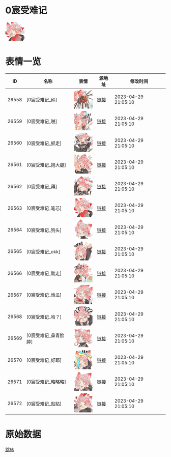 # 0宸受难记

<img src="./cover.png" height="60" alt="cover" />

# 表情一览

|ID|名称|表情|源地址|修改时间|
|----|----|----|----|----|
|26558|[0宸受难记_砰]|<img src="./pic/026558_%5B0宸受难记_砰%5D.png" height="60" alt="砰"/>|[链接](https://i0.hdslb.com/bfs/garb/3996f51fdf16e734ca9ce0cbc7f46a767a56f523.png)|2023-04-29 21:05:10|
|26559|[0宸受难记_啪]|<img src="./pic/026559_%5B0宸受难记_啪%5D.png" height="60" alt="啪"/>|[链接](https://i0.hdslb.com/bfs/garb/482f188eef47a97ab22f432dd2cb223d67aecf6b.png)|2023-04-29 21:05:10|
|26560|[0宸受难记_抓走]|<img src="./pic/026560_%5B0宸受难记_抓走%5D.png" height="60" alt="抓走"/>|[链接](https://i0.hdslb.com/bfs/garb/a1d34e3e2f6e30c338dd1aae33524faf81c665fc.png)|2023-04-29 21:05:10|
|26561|[0宸受难记_抱大腿]|<img src="./pic/026561_%5B0宸受难记_抱大腿%5D.png" height="60" alt="抱大腿"/>|[链接](https://i0.hdslb.com/bfs/garb/a50f1375057015693ef590a4a50a40b1cde9037e.png)|2023-04-29 21:05:10|
|26562|[0宸受难记_薅]|<img src="./pic/026562_%5B0宸受难记_薅%5D.png" height="60" alt="薅"/>|[链接](https://i0.hdslb.com/bfs/garb/bdbaf518693eb7d75089b873283c6b08198fa127.png)|2023-04-29 21:05:10|
|26563|[0宸受难记_笔芯]|<img src="./pic/026563_%5B0宸受难记_笔芯%5D.png" height="60" alt="笔芯"/>|[链接](https://i0.hdslb.com/bfs/garb/f8bc7f90c4b7576d33edc5a7d6ff1b78289e0023.png)|2023-04-29 21:05:10|
|26564|[0宸受难记_狗头]|<img src="./pic/026564_%5B0宸受难记_狗头%5D.png" height="60" alt="狗头"/>|[链接](https://i0.hdslb.com/bfs/garb/1e78f6470a9ae5ae50342276700d459a535f1d7e.png)|2023-04-29 21:05:10|
|26565|[0宸受难记_okk]|<img src="./pic/026565_%5B0宸受难记_okk%5D.png" height="60" alt="okk"/>|[链接](https://i0.hdslb.com/bfs/garb/aae11ec2ff4f2dee6b65bf63b9b22417cd2a3101.png)|2023-04-29 21:05:10|
|26566|[0宸受难记_踹走]|<img src="./pic/026566_%5B0宸受难记_踹走%5D.png" height="60" alt="踹走"/>|[链接](https://i0.hdslb.com/bfs/garb/4dc9313c722891355da0064c550760196fe453f8.png)|2023-04-29 21:05:10|
|26567|[0宸受难记_恰瓜]|<img src="./pic/026567_%5B0宸受难记_恰瓜%5D.png" height="60" alt="恰瓜"/>|[链接](https://i0.hdslb.com/bfs/garb/3adc6067873ef0d5daced8ef2e66e6fab45b8f60.png)|2023-04-29 21:05:10|
|26568|[0宸受难记_哈？]|<img src="./pic/026568_%5B0宸受难记_哈？%5D.png" height="60" alt="哈？"/>|[链接](https://i0.hdslb.com/bfs/garb/0c8ed7d682006544660ce1d776e91934692ff260.png)|2023-04-29 21:05:10|
|26569|[0宸受难记_鼻青脸肿]|<img src="./pic/026569_%5B0宸受难记_鼻青脸肿%5D.png" height="60" alt="鼻青脸肿"/>|[链接](https://i0.hdslb.com/bfs/garb/07548fb6b466733863d6cf05fc2cd39428537b8d.png)|2023-04-29 21:05:10|
|26570|[0宸受难记_好耶]|<img src="./pic/026570_%5B0宸受难记_好耶%5D.png" height="60" alt="好耶"/>|[链接](https://i0.hdslb.com/bfs/garb/a9e3412cab9ce5fae101990cb6b4ff9f7854335d.png)|2023-04-29 21:05:10|
|26571|[0宸受难记_略略略]|<img src="./pic/026571_%5B0宸受难记_略略略%5D.png" height="60" alt="略略略"/>|[链接](https://i0.hdslb.com/bfs/garb/924fd8eab9fd87afc2ee3a7c061dbf158cb50471.png)|2023-04-29 21:05:10|
|26572|[0宸受难记_贴贴]|<img src="./pic/026572_%5B0宸受难记_贴贴%5D.png" height="60" alt="贴贴"/>|[链接](https://i0.hdslb.com/bfs/garb/3cff8206f04a4c9d80ca5f80d4de77f01b3d6630.png)|2023-04-29 21:05:10|

# 原始数据

[跳转](./raw.json)

